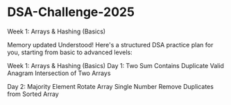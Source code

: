 # DSA-Challenge-2025
Week 1: Arrays & Hashing (Basics)

Memory updated
Understood! Here's a structured DSA practice plan for you, starting from basic to advanced levels:

Week 1: Arrays & Hashing (Basics)
Day 1:
Two Sum
Contains Duplicate
Valid Anagram
Intersection of Two Arrays

Day 2:
Majority Element
Rotate Array
Single Number
Remove Duplicates from Sorted Array

